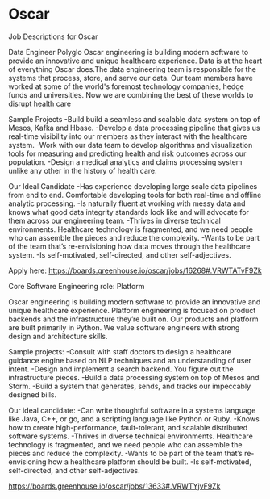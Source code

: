 # Oscar
Job Descriptions for Oscar

Data Engineer Polyglo
Oscar engineering is building modern software to provide an innovative and unique healthcare experience. Data is at the heart of everything Oscar does.The data engineering team is responsible for the systems that process, store, and serve our data. Our team members have worked at some of the world's foremost technology companies, hedge funds and universities. Now we are combining the best of these worlds to disrupt health care

Sample Projects
-Build build a seamless and scalable data system on top of Mesos, Kafka and Hbase.
-Develop a data processing pipeline that gives us real-time visibility into our members as they interact with the healthcare system.
-Work with our data team to develop algorithms and visualization tools for measuring and predicting health and risk outcomes across our population.
-Design a medical analytics and claims processing system unlike any other in the history of health care.

Our Ideal Candidate
-Has experience developing large scale data pipelines from end to end. Comfortable developing tools for both real-time and     offline analytic processing.
-Is naturally fluent at working with messy data and knows what good data integrity standards look like and will advocate for them across our engineering team.
-Thrives in diverse technical environments. Healthcare technology is fragmented, and we need people who can assemble the pieces and reduce the complexity.
-Wants to be part of the team that’s re-envisioning how data moves through the healthcare system.
-Is self-motivated, self-directed, and other self-adjectives.

Apply here:   https://boards.greenhouse.io/oscar/jobs/16268#.VRWTATvF9Zk




Core Software Engineering role: Platform

Oscar engineering is building modern software to provide an innovative and unique healthcare experience. Platform engineering is focused on product backends and the infrastructure they’re built on.
Our products and platform are built primarily in Python. We value software engineers with strong design and architecture skills.

Sample projects:
-Consult with staff doctors to design a healthcare guidance engine based on NLP techniques and an understanding of user intent.
-Design and implement a search backend. You figure out the infrastructure pieces.
-Build a data processing system on top of Mesos and Storm.
-Build a system that generates, sends, and tracks our impeccably designed bills.

Our ideal candidate:
-Can write thoughtful software in a systems language like Java, C++, or go, and a scripting language like Python or Ruby.
-Knows how to create high-performance, fault-tolerant, and scalable distributed software systems.
-Thrives in diverse technical environments. Healthcare technology is fragmented, and we need people who can assemble the pieces and reduce the complexity.
-Wants to be part of the team that’s re-envisioning how a healthcare platform should be built.
-Is self-motivated, self-directed, and other self-adjectives.

https://boards.greenhouse.io/oscar/jobs/13633#.VRWTYjvF9Zk

